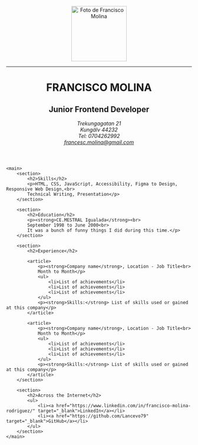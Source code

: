 <!DOCTYPE html>
<html lang="en">
<head>
    <meta charset="UTF-8">
    <meta name="description" content="Knowledge and Experience">
    <meta name="author" content="Francisco Molina">
    <meta name="viewport" content="width=device-width, initial-scale=1.0">
    <title>Curriculum Vitae</title>
    <link rel="icon" type="image/png" href="img/favicon.png">
</head>

<body>
    <header>
        <img src="img/foto_CV.png" alt="Foto de Francisco Molina" width="150">
        <hr size="3" color="black">
        <h1>FRANCISCO MOLINA</h1>
        <h2>Junior Frontend Developer</h2>
        <address>
            Trekungagatan 21<br>
            Kungälv 44232<br>
            Tel: 0704262992<br>
            <a href="mailto:francesc.molina@gmail.com">francesc.molina@gmail.com</a>
        </address>
    </header>

    <main>
        <section>
            <h2>Skills</h2>
            <p>HTML, CSS, JavaScript, Accessibility, Figma to Design, Responsive Web Design,<br>
            Technical Writing, Presentation</p>
        </section>

        <section>
            <h2>Education</h2>
            <p><strong>CE.MESTRAL Igualada</strong><br>
            September 1998 to June 2000<br>
            It was a bunch of funny things I did during this time.</p>
        </section>

        <section>
            <h2>Experience</h2>

            <article>
                <p><strong>Company name</strong>, Location - Job Title<br>
                Month to Month</p>
                <ul>
                    <li>List of achievements</li>
                    <li>List of achievements</li>
                    <li>List of achievements</li>
                </ul>
                <p><strong>Skills:</strong> List of skills used or gained at this company</p>
            </article>

            <article>
                <p><strong>Company name</strong>, Location - Job Title<br>
                Month to Month</p>
                <ul>
                    <li>List of achievements</li>
                    <li>List of achievements</li>
                    <li>List of achievements</li>
                </ul>
                <p><strong>Skills:</strong> List of skills used or gained at this company</p>
            </article>
        </section>

        <section>
            <h2>Across the Internet</h2>
            <ul>
                <li><a href="https://www.linkedin.com/in/francisco-molina-rodriguez/" target="_blank">LinkedIn</a></li>
                <li><a href="https://github.com/Lancevo79" target="_blank">GitHub</a></li>
            </ul>
        </section>
    </main>
</body>
</html>
